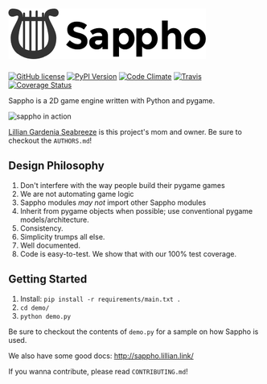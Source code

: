 # ![Sappho Logo (A Lyre)](logo/sappho-logo.png)

[![GitHub license](https://img.shields.io/github/license/lillian-gardenia-seabreeze/sappho.svg?style=flat-square)](https://raw.githubusercontent.com/lillian-gardenia-seabreeze/sappho/master/LICENSE)
[![PyPI Version](https://img.shields.io/pypi/v/sappho.svg?style=flat-square)](https://pypi.python.org/pypi/sappho/)
[![Code Climate](https://img.shields.io/codeclimate/github/lillian-gardenia-seabreeze/sappho.svg?style=flat-square)](https://codeclimate.com/github/lillian-gardenia-seabreeze/sappho)
[![Travis](https://img.shields.io/travis/lillian-gardenia-seabreeze/sappho.svg?style=flat-square)](https://travis-ci.org/lillian-gardenia-seabreeze/sappho)
[![Coverage Status](https://coveralls.io/repos/github/lillian-gardenia-seabreeze/sappho/badge.svg?branch=master)](https://coveralls.io/github/lillian-gardenia-seabreeze/sappho?branch=master)

Sappho is a 2D game engine written with Python and pygame.

![sappho in action](https://github.com/lillian-gardenia-seabreeze/sappho/blob/master/game-demo.gif)

[Lillian Gardenia Seabreeze](http://about.lillian.link/) is this project's mom and owner. Be sure to checkout the `AUTHORS.md`!

## Design Philosophy

  1. Don't interfere with the way people build their pygame games
  2. We are not automating game logic
  3. Sappho modules _may not_ import other Sappho modules
  4. Inherit from pygame objects when possible; use conventional
     pygame models/architecture.
  5. Consistency.
  6. Simplicity trumps all else.
  7. Well documented.
  8. Code is easy-to-test. We show that with our 100% test coverage.

## Getting Started

  1. Install: `pip install -r requirements/main.txt .`
  2. `cd demo/`
  3. `python demo.py`

Be sure to checkout the contents of `demo.py` for a sample
on how Sappho is used.

We also have some good docs: http://sappho.lillian.link/

If you wanna contribute, please read `CONTRIBUTING.md`!

